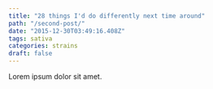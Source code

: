 ```yaml
---
title: "28 things I'd do differently next time around"
path: "/second-post/"
date: "2015-12-30T03:49:16.408Z"
tags: sativa
categories: strains
draft: false
---
```

Lorem ipsum dolor sit amet.
